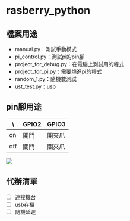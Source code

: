# rasberry_python

## 檔案用途
- manual.py：測試手動模式
- pi_control.py：測試pi的pin腳
- project_for_debug.py：在電腦上測試用的程式
- project_for_pi.py：需要燒進pi的程式
- random_1.py：隨機數測試
- ust_test.py：usb

## pin腳用途
 \ | GPIO2 | GPIO3
---| --- | ---
on | 開門 | 開夾爪
off| 關門 | 關夾爪

![](https://i.imgur.com/DFEKMHD.png)

## 代辦清單
- [ ] 連接機台  
- [ ] usb存檔  
- [ ] 隨機延遲  

